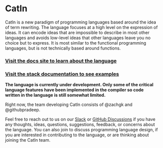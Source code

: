 # Catln

Catln is a new paradigm of programming languages based around the idea of term rewriting.
The language focuses at a high level on the expression of ideas.
It can encode ideas that are impossible to describe in most other languages and avoids low-level ideas that other languages leave you no choice but to express.
It is most similar to the functional programming languages, but is not technically based around functions.

### [Visit the docs site to learn about the language](https://catln.dev)

### [Visit the stack documentation to see examples](https://stack.catln.dev)

**The language is currently under development. Only some of the critical language features have been implemented in the compiler so code written in the language is still somewhat limited.**

Right now, the team developing Catln consists of @zachgk and @githubpradeep.

Feel free to reach out to us on our [Slack](https://join.slack.com/t/catln/shared_invite/zt-qkfr40mp-e7kIhGWYJK03RjUrYFRTDQ) or [GitHub Discussions](https://github.com/zachgk/catln/discussions) if you have any thoughts, ideas, questions, suggestions, feedback, or concerns about the language. You can also join to discuss programming language design, if you are interested in contributing to the language, or are thinking about joining the Catln team.
